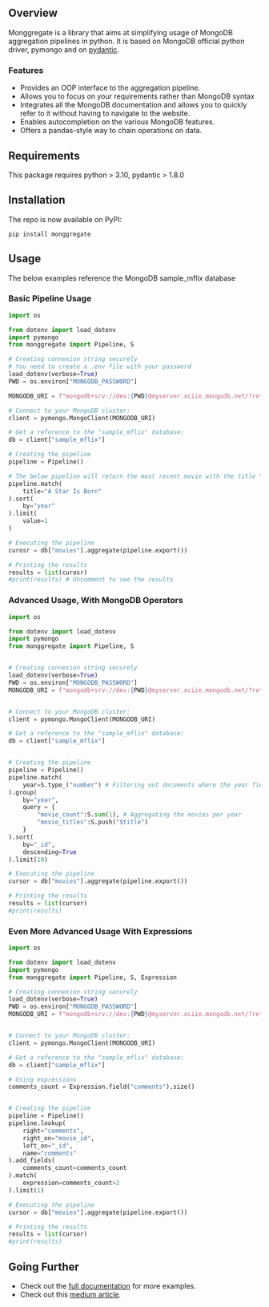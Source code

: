 ## **Overview**

Monggregate is a library that aims at simplifying usage of MongoDB aggregation pipelines in python.
It is based on MongoDB official python driver, pymongo and on [pydantic](https://pydantic-docs.helpmanual.io/).

### Features


- Provides an OOP interface to the aggregation pipeline.
- Allows you to focus on your requirements rather than MongoDB syntax
- Integrates all the MongoDB documentation and allows you to quickly refer to it without having to navigate to the website.
- Enables autocompletion on the various MongoDB features.
- Offers a pandas-style way to chain operations on data.

## **Requirements**

This package requires python > 3.10, pydantic > 1.8.0

## **Installation**

The repo is now available on PyPI:

```shell
pip install monggregate
```


## **Usage**

The below examples reference the MongoDB sample_mflix database

### Basic Pipeline Usage

```python
import os

from dotenv import load_dotenv 
import pymongo
from monggregate import Pipeline, S

# Creating connexion string securely
# You need to create a .env file with your password
load_dotenv(verbose=True)
PWD = os.environ["MONGODB_PASSWORD"] 

MONGODB_URI = f"mongodb+srv://dev:{PWD}@myserver.xciie.mongodb.net/?retryWrites=true&w=majority"

# Connect to your MongoDB cluster:
client = pymongo.MongoClient(MONGODB_URI)

# Get a reference to the "sample_mflix" database:
db = client["sample_mflix"]

# Creating the pipeline
pipeline = Pipeline()

# The below pipeline will return the most recent movie with the title "A Star is Born"
pipeline.match(
    title="A Star Is Born"
).sort(
    by="year"
).limit(
    value=1
)

# Executing the pipeline
curosr = db["movies"].aggregate(pipeline.export())

# Printing the results
results = list(curosr)
#print(results) # Uncomment to see the results
```



### Advanced Usage, With MongoDB Operators


```python
import os

from dotenv import load_dotenv 
import pymongo
from monggregate import Pipeline, S


# Creating connexion string securely
load_dotenv(verbose=True)
PWD = os.environ["MONGODB_PASSWORD"]
MONGODB_URI = f"mongodb+srv://dev:{PWD}@myserver.xciie.mongodb.net/?retryWrites=true&w=majority"


# Connect to your MongoDB cluster:
client = pymongo.MongoClient(MONGODB_URI)

# Get a reference to the "sample_mflix" database:
db = client["sample_mflix"]


# Creating the pipeline
pipeline = Pipeline()
pipeline.match(
    year=S.type_("number") # Filtering out documents where the year field is not a number
).group(
    by="year",
    query = {
        "movie_count":S.sum(1), # Aggregating the movies per year
        "movie_titles":S.push("$title")
    }
).sort(
    by="_id",
    descending=True
).limit(10)

# Executing the pipeline
cursor = db["movies"].aggregate(pipeline.export())

# Printing the results
results = list(cursor)
#print(results)

```

### Even More Advanced Usage With Expressions

```python
import os

from dotenv import load_dotenv 
import pymongo
from monggregate import Pipeline, S, Expression

# Creating connexion string securely
load_dotenv(verbose=True)
PWD = os.environ["MONGODB_PASSWORD"]
MONGODB_URI = f"mongodb+srv://dev:{PWD}@myserver.xciie.mongodb.net/?retryWrites=true&w=majority"


# Connect to your MongoDB cluster:
client = pymongo.MongoClient(MONGODB_URI)

# Get a reference to the "sample_mflix" database:
db = client["sample_mflix"]

# Using expressions
comments_count = Expression.field("comments").size()


# Creating the pipeline
pipeline = Pipeline()
pipeline.lookup(
    right="comments",
    right_on="movie_id",
    left_on="_id",
    name="comments"
).add_fields(
    comments_count=comments_count
).match(
    expression=comments_count>2
).limit(1)

# Executing the pipeline
cursor = db["movies"].aggregate(pipeline.export())

# Printing the results
results = list(cursor)
#print(results)
```

## **Going Further**

* Check out the [full documentation](https://vianneymi.github.io/monggregate/) for more examples.
* Check out this [medium article](https://medium.com/@vianney.mixtur_39698/mongo-db-aggregations-pipelines-made-easy-with-monggregate-680b322167d2).
